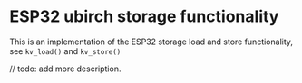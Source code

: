 # ESP32 ubirch storage functionality

This is an implementation of the ESP32 storage load and store functionality,
see `kv_load()` and `kv_store()`

// todo:  add more description.

